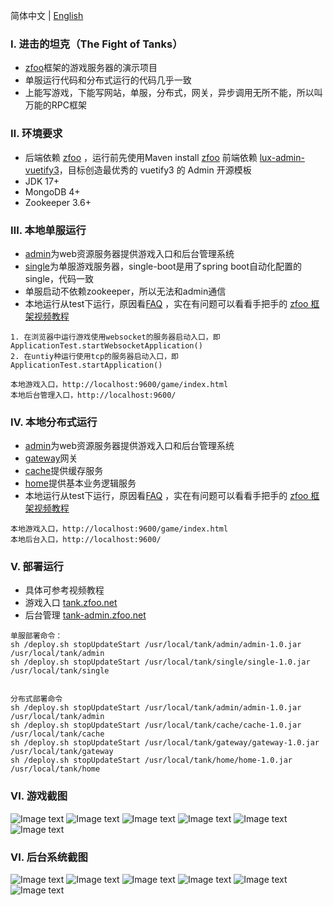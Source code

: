 简体中文 | [English](./README.md)

### Ⅰ. 进击的坦克（The Fight of Tanks）

- [zfoo](https://github.com/zfoo-project/zfoo)框架的游戏服务器的演示项目
- 单服运行代码和分布式运行的代码几乎一致
- 上能写游戏，下能写网站，单服，分布式，网关，异步调用无所不能，所以叫万能的RPC框架

### Ⅱ. 环境要求

- 后端依赖 [zfoo](https://github.com/zfoo-project/zfoo) ，运行前先使用Maven
  install [zfoo](https://github.com/zfoo-project/zfoo)
  前端依赖 [lux-admin-vuetify3](https://github.com/yangjiakai/lux-admin-vuetify3)，目标创造最优秀的 vuetify3 的 Admin 开源模板
- JDK 17+
- MongoDB 4+
- Zookeeper 3.6+

### Ⅲ. 本地单服运行

- [admin](./admin/src/test/java/com/zfoo/tank/admin/ApplicationTest.java)为web资源服务器提供游戏入口和后台管理系统
- [single](./single/src/test/java/com/zfoo/tank/single/ApplicationTest.java)为单服游戏服务器，single-boot是用了spring boot自动化配置的single，代码一致
- 单服启动不依赖zookeeper，所以无法和admin通信
- 本地运行从test下运行，原因看[FAQ](https://github.com/zfoo-project/zfoo/blob/main/doc/FAQ.md) ，实在有问题可以看看手把手的
  [zfoo 框架视频教程](https://github.com/zfoo-project/zfoo/blob/main/doc/video-tutorial.md)

```
1. 在浏览器中运行游戏使用websocket的服务器启动入口，即ApplicationTest.startWebsocketApplication()
2. 在untiy种运行使用tcp的服务器启动入口，即ApplicationTest.startApplication()

本地游戏入口，http://localhost:9600/game/index.html
本地后台管理入口，http://localhost:9600/
```

### Ⅳ. 本地分布式运行

- [admin](./admin/src/test/java/com/zfoo/tank/admin/ApplicationTest.java)为web资源服务器提供游戏入口和后台管理系统
- [gateway](./gateway/src/test/java/com/zfoo/tank/gateway/ApplicationTest.java)网关
- [cache](./cache/src/test/java/com/zfoo/tank/cache/ApplicationTest.java)提供缓存服务
- [home](./home/src/test/java/com/zfoo/tank/cache/ApplicationTest.java)提供基本业务逻辑服务
- 本地运行从test下运行，原因看[FAQ](https://github.com/zfoo-project/zfoo/blob/main/doc/FAQ.md) ，实在有问题可以看看手把手的
  [zfoo 框架视频教程](https://github.com/zfoo-project/zfoo/blob/main/doc/video-tutorial.md)

```
本地游戏入口，http://localhost:9600/game/index.html
本地后台入口，http://localhost:9600/
```

### Ⅴ. 部署运行

- 具体可参考视频教程
- 游戏入口 [tank.zfoo.net](http://tank.zfoo.net)
- 后台管理 [tank-admin.zfoo.net](http://tank-admin.zfoo.net)

```
单服部署命令：
sh /deploy.sh stopUpdateStart /usr/local/tank/admin/admin-1.0.jar /usr/local/tank/admin
sh /deploy.sh stopUpdateStart /usr/local/tank/single/single-1.0.jar /usr/local/tank/single


分布式部署命令
sh /deploy.sh stopUpdateStart /usr/local/tank/admin/admin-1.0.jar /usr/local/tank/admin
sh /deploy.sh stopUpdateStart /usr/local/tank/cache/cache-1.0.jar /usr/local/tank/cache
sh /deploy.sh stopUpdateStart /usr/local/tank/gateway/gateway-1.0.jar /usr/local/tank/gateway
sh /deploy.sh stopUpdateStart /usr/local/tank/home/home-1.0.jar /usr/local/tank/home
```

### Ⅵ. 游戏截图

![Image text](./admin/tooltip/game_login.jpg)
![Image text](./admin/tooltip/game_login_after.jpg)
![Image text](./admin/tooltip/game_home.jpg)
![Image text](./admin/tooltip/game_home_full.jpg)
![Image text](./admin/tooltip/game_play.jpg)
![Image text](./admin/tooltip/game_play_boss.jpg)

### Ⅵ. 后台系统截图

![Image text](./admin/tooltip/admin_home.jpg)
![Image text](./admin/tooltip/admin_manager.jpg)
![Image text](./admin/tooltip/admin_java_hotswap.jpg)
![Image text](./admin/tooltip/admin_excel_hotswap.jpg)
![Image text](./admin/tooltip/admin_level.jpg)
![Image text](./admin/tooltip/admin_currency.jpg)
